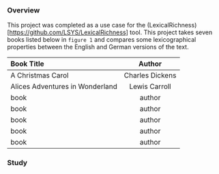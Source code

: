 ### Overview
This project was completed as a use case for the (LexicalRichness)[https://github.com/LSYS/LexicalRichness] tool. This project takes seven books listed below in `figure 1` and compares some lexicographical properties between the English and German versions of the text.

| Book Title                        | Author                 | 
| :---                              |    :----:              | 
| A Christmas Carol                 | Charles Dickens        | 
| Alices Adventures in Wonderland   | Lewis Carroll          | 
| book   | author          |
| book   | author          |
| book   | author          |
| book   | author          |
| book   | author          |

### Study
